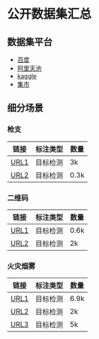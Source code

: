 # 公开数据集汇总



## 数据集平台

- [百度](https://aistudio.baidu.com/aistudio/datasetoverview)
- [阿里天池](https://tianchi.aliyun.com/dataset)
- [kaggle](https://www.kaggle.com/datasets)
- [集市](https://www.cvmart.net/dataSets)



## 细分场景

### 枪支

| 链接                                                         | 标注类型 | 数量 |
| ------------------------------------------------------------ | -------- | ---- |
| [URL1](https://www.kaggle.com/datasets/shivanirana63/labeled-guns-data-for-object-detection) | 目标检测 | 3k   |
| [URL2](https://www.kaggle.com/code/gattoni/faster-rcnn-guns-object-detection-with-save-load/data) | 目标检测 | 0.3k |

### 二维码

| 链接                                                         | 标注类型 | 数量 |
| ------------------------------------------------------------ | -------- | ---- |
| [URL1](https://aistudio.baidu.com/aistudio/datasetdetail/147099/0) | 目标检测 | 0.6k |
| [URL2](https://aistudio.baidu.com/aistudio/datasetdetail/103078/0) | 目标检测 | 2k   |

### 火灾烟雾

| 链接                                                         | 标注类型 | 数量 |
| ------------------------------------------------------------ | -------- | ---- |
| [URL1](https://aistudio.baidu.com/aistudio/datasetdetail/107770/0) | 目标检测 | 6.9k |
| [URL2](https://aistudio.baidu.com/aistudio/datasetdetail/90352) | 目标检测 | 2k   |
| [URL3](https://aistudio.baidu.com/aistudio/datasetdetail/84374/0) | 目标检测 | 5k   |

